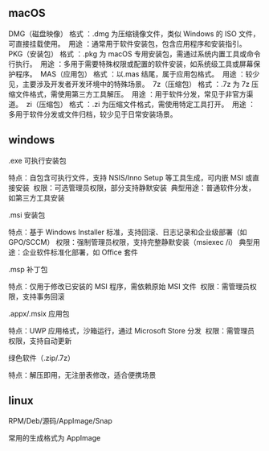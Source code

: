 ## macOS

DMG（磁盘映像）
格式 ‌：.dmg 为压缩镜像文件，类似 Windows 的 ISO 文件，可直接挂载使用。 ‌
用途 ‌：通常用于软件安装包，包含应用程序和安装指引。 ‌
PKG（安装包）
格式 ‌：.pkg 为 macOS 专用安装包，需通过系统内置工具或命令行执行。 ‌
用途 ‌：多用于需要特殊权限或配置的软件安装，如系统级工具或屏幕保护程序。 ‌
MAS（应用包）
格式 ‌：以.mas 结尾，属于应用包格式。 ‌‌
用途 ‌：较少见，主要涉及开发者开发环境中的特殊场景。 ‌‌
7z（压缩包）
格式 ‌：.7z 为 7z 压缩文件格式，需使用第三方工具解压。 ‌‌
用途 ‌：用于软件分发，常见于非官方渠道。 ‌‌
zi（压缩包）
格式 ‌：.zi 为压缩文件格式，需使用特定工具打开。 ‌‌
用途 ‌：多用于软件分发或文件归档，较少见于日常安装场景。

## windows

.exe 可执行安装包 ‌

特点：自包含可执行文件，支持 NSIS/Inno Setup 等工具生成，可内嵌 MSI 或直接安装 ‌
权限：可选管理员权限，部分支持静默安装 ‌
典型用途：普通软件分发，如第三方工具安装 ‌

.msi 安装包 ‌

特点：基于 Windows Installer 标准，支持回滚、日志记录和企业级部署（如 GPO/SCCM）‌
权限：强制管理员权限，支持完整静默安装（msiexec /i）‌
典型用途：企业软件标准化部署，如 Office 套件 ‌

.msp 补丁包 ‌

特点：仅用于修改已安装的 MSI 程序，需依赖原始 MSI 文件 ‌
权限：需管理员权限，支持事务回滚 ‌

.appx/.msix 应用包 ‌

特点：UWP 应用格式，沙箱运行，通过 Microsoft Store 分发 ‌
权限：需管理员权限，支持自动更新 ‌

绿色软件（.zip/.7z）‌

特点：解压即用，无注册表修改，适合便携场景 ‌

## linux

RPM/Deb/源码/AppImage/Snap

常用的生成格式为 AppImage
